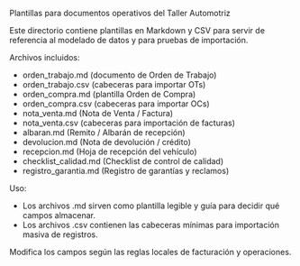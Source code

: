 Plantillas para documentos operativos del Taller Automotriz

Este directorio contiene plantillas en Markdown y CSV para servir de referencia al modelado de datos y para pruebas de importación.

Archivos incluidos:
- orden_trabajo.md  (documento de Orden de Trabajo)
- orden_trabajo.csv (cabeceras para importar OTs)
- orden_compra.md   (plantilla Orden de Compra)
- orden_compra.csv  (cabeceras para importar OCs)
- nota_venta.md     (Nota de Venta / Factura)
- nota_venta.csv    (cabeceras para importación de facturas)
- albaran.md        (Remito / Albarán de recepción)
- devolucion.md     (Nota de devolución / crédito)
- recepcion.md      (Hoja de recepción del vehículo)
- checklist_calidad.md (Checklist de control de calidad)
- registro_garantia.md  (Registro de garantías y reclamos)

Uso:
- Los archivos .md sirven como plantilla legible y guía para decidir qué campos almacenar.
- Los archivos .csv contienen las cabeceras mínimas para importación masiva de registros.

Modifica los campos según las reglas locales de facturación y operaciones.
